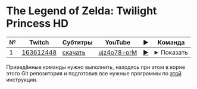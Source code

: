 # The Legend of Zelda: Twilight Princess HD

| № | Twitch | Субтитры | YouTube | ▶ | Команда |
| --- | --- | --- | --- | --- | --- |
| 1 | [163612448](https://www.twitch.tv/videos/163612448) | [скачать](../chats/v163612448.ass) | [ujz4o78-orM](https://www.youtube.com/watch?v=ujz4o78-orM) | [▶](../src/player.html?v=ujz4o78-orM&s=163612448) | <details><summary>Показать</summary>Twitch: `streamlink -p mpv --sub-file chats/v172968603.ass --player-passthrough hls twitch.tv/videos/172968603 best`<br>YouTube: `mpv --sub-file chats/v172968603.ass youtube.com/watch?v=fxwks5MC9Ns`</details> |

Приведённые команды нужно выполнить, находясь при этом в корне этого Git репозитория и подготовив все нужные программы по [этой](/tutorials/watch-online.md) инструкции.

